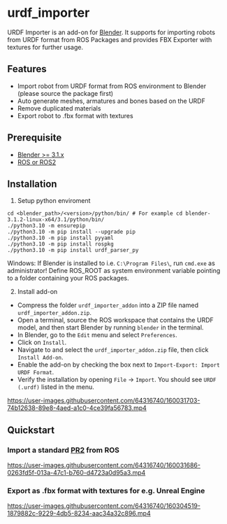 # urdf_importer

URDF Importer is an add-on for [Blender](https://www.blender.org/). It supports for importing robots from URDF format from ROS Packages and provides FBX Exporter with textures for further usage.

## Features

- Import robot from URDF format from ROS environment to Blender (please source the package first)
- Auto generate meshes, armatures and bones based on the URDF
- Remove duplicated materials
- Export robot to .fbx format with textures

## Prerequisite

- [Blender >= 3.1.x](https://www.blender.org/download)
- [ROS or ROS2](https://www.ros.org/)

## Installation

1. Setup python enviroment

```console
cd <blender_path>/<version>/python/bin/ # For example cd blender-3.1.2-linux-x64/3.1/python/bin/
./python3.10 -m ensurepip
./python3.10 -m pip install --upgrade pip
./python3.10 -m pip install pyyaml
./python3.10 -m pip install rospkg
./python3.10 -m pip install urdf_parser_py
```

Windows: If Blender is installed to i.e. `C:\Program Files\`, run `cmd.exe` as administrator! Define ROS_ROOT as system environment variable pointing to a folder containing your ROS packages.

2. Install add-on

- Compress the folder `urdf_importer_addon` into a ZIP file named `urdf_importer_addon.zip`.
- Open a terminal, source the ROS workspace that contains the URDF model, and then start Blender by running `blender` in the terminal.
- In Blender, go to the `Edit` menu and select `Preferences`.
- Click on `Install`.
- Navigate to and select the `urdf_importer_addon.zip` file, then click `Install Add-on`.
- Enable the add-on by checking the box next to `Import-Export: Import URDF Format`.
- Verify the installation by opening `File` → `Import`. You should see `URDF (.urdf)` listed in the menu.

https://user-images.githubusercontent.com/64316740/160031703-74b12638-89e8-4aed-a1c0-4ce39fa56783.mp4


## Quickstart

### Import a standard [PR2](http://wiki.ros.org/Robots/PR2) from ROS

https://user-images.githubusercontent.com/64316740/160031686-0263fd5f-013a-47c1-b760-d4723a0d95a3.mp4

### Export as .fbx format with textures for e.g. Unreal Engine

https://user-images.githubusercontent.com/64316740/160304519-1879882c-9229-4db5-8234-aac34a32c896.mp4
